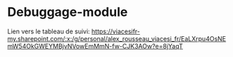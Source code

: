# Debuggage-module

Lien vers le tableau de suivi: https://viacesifr-my.sharepoint.com/:x:/g/personal/alex_rousseau_viacesi_fr/EaLXrpu4OsNEmW54OkGWEYMBjvNVowEmMmN-fw-CJK3AOw?e=8jYaqT
